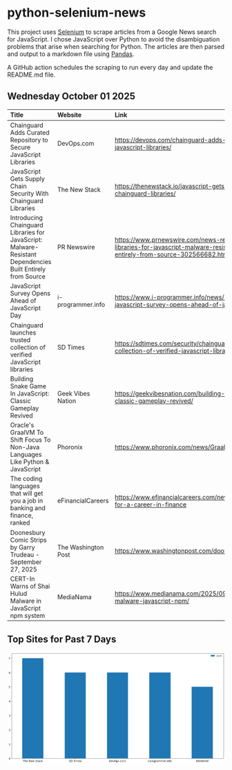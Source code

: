 # python-selenium-news

This project uses [Selenium](https://www.seleniumhq.org/) to scrape articles from a Google News search for JavaScript.
I chose JavaScript over Python to avoid the disambiguation problems that arise when searching for Python.
The articles are then parsed and output to a markdown file using [Pandas](https://pandas.pydata.org/).

A GitHub action schedules the scraping to run every day and update the README.md file.

## Wednesday October 01 2025


| Title                                                                                                      | Website             | Link                                                                                                                                                              |
|:-----------------------------------------------------------------------------------------------------------|:--------------------|:------------------------------------------------------------------------------------------------------------------------------------------------------------------|
| Chainguard Adds Curated Repository to Secure JavaScript Libraries                                          | DevOps.com          | https://devops.com/chainguard-adds-curated-repository-to-secure-javascript-libraries/                                                                             |
| JavaScript Gets Supply Chain Security With Chainguard Libraries                                            | The New Stack       | https://thenewstack.io/javascript-gets-supply-chain-security-with-chainguard-libraries/                                                                           |
| Introducing Chainguard Libraries for JavaScript: Malware-Resistant Dependencies Built Entirely from Source | PR Newswire         | https://www.prnewswire.com/news-releases/introducing-chainguard-libraries-for-javascript-malware-resistant-dependencies-built-entirely-from-source-302566682.html |
| JavaScript Survey Opens Ahead of JavaScript Day                                                            | i-programmer.info   | https://www.i-programmer.info/news/167-javascript/18347-javascript-survey-opens-ahead-of-javascript-day.html                                                      |
| Chainguard launches trusted collection of verified JavaScript libraries                                    | SD Times            | https://sdtimes.com/security/chainguard-launches-trusted-collection-of-verified-javascript-libraries/                                                             |
| Building Snake Game In JavaScript: Classic Gameplay Revived                                                | Geek Vibes Nation   | https://geekvibesnation.com/building-snake-game-in-javascript-classic-gameplay-revived/                                                                           |
| Oracle's GraalVM To Shift Focus To Non-Java Languages Like Python & JavaScript                             | Phoronix            | https://www.phoronix.com/news/GraalVM-Non-Java-Future                                                                                                             |
| The coding languages that will get you a job in banking and finance, ranked                                | eFinancialCareers   | https://www.efinancialcareers.com/news/programming-languages-for-a-career-in-finance                                                                              |
| Doonesbury Comic Strips by Garry Trudeau - September 27, 2025                                              | The Washington Post | https://www.washingtonpost.com/doonesbury/strip/archive/2025/9/27                                                                                                 |
| CERT-In Warns of Shai Hulud Malware in JavaScript npm system                                               | MediaNama           | https://www.medianama.com/2025/09/223-cert-in-shai-hulud-malware-javascript-npm/                                                                                  |
## Top Sites for Past 7 Days

![Graph of Top Sites](https://raw.githubusercontent.com/dan-mba/python-selenium-news/main/last-week.png)
